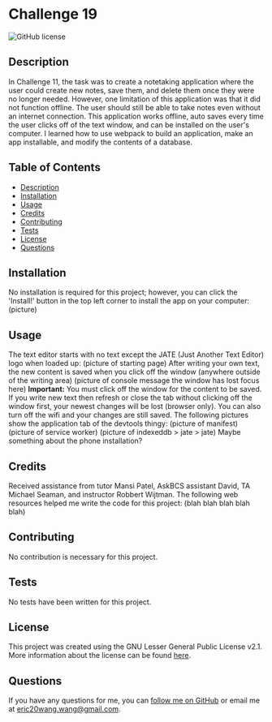 # Challenge 19

![GitHub license](https://img.shields.io/badge/License-LGPL_v2.1-blue.svg)

## Description
In Challenge 11, the task was to create a notetaking application where the user could create new notes, save them, and delete them once they were no longer needed. However, one limitation of this application was that it did not function offline. The user should still be able to take notes even without an internet connection. This application works offline, auto saves every time the user clicks off of the text window, and can be installed on the user's computer. I learned how to use webpack to build an application, make an app installable, and modify the contents of a database.

## Table of Contents
- [Description](#description)
- [Installation](#installation)
- [Usage](#usage)
- [Credits](#credits)
- [Contributing](#contributing)
- [Tests](#tests)
- [License](#license)
- [Questions](#questions)

## Installation
No installation is required for this project; however, you can click the 'Install!' button in the top left corner to install the app on your computer: (picture)

## Usage
The text editor starts with no text except the JATE (Just Another Text Editor) logo when loaded up: (picture of starting page) After writing your own text, the new content is saved when you click off the window (anywhere outside of the writing area) (picture of console message the window has lost focus here) **Important:** You must click off the window for the content to be saved. If you write new text then refresh or close the tab without clicking off the window first, your newest changes will be lost (browser only). You can also turn off the wifi and your changes are still saved. The following pictures show the application tab of the devtools thingy: (picture of manifest) (picture of service worker) (picture of indexeddb > jate > jate) Maybe something about the phone installation?

## Credits
Received assistance from tutor Mansi Patel, AskBCS assistant David, TA Michael Seaman, and instructor Robbert Wijtman. The following web resources helped me write the code for this project: (blah blah blah blah blah)

## Contributing
No contribution is necessary for this project.

## Tests
No tests have been written for this project.

## License
This project was created using the GNU Lesser General Public License v2.1. More information about the license can be found [here](https://www.gnu.org/licenses/old-licenses/lgpl-2.1.en.html).

## Questions
If you have any questions for me, you can [follow me on GitHub](https://github.com/GimmeKitties711) or email me at eric20wang.wang@gmail.com.
